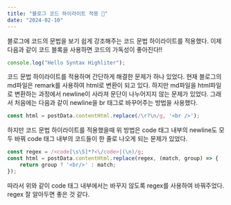 ```yaml
---
title: "블로그 코드 하이라이트 적용 🎨"
date: "2024-02-10"
---
```


블로그에 코드의 문법을 보기 쉽게 강조해주는 코드 문법 하이라이트를 적용했다. 이제 다음과 같이 코드 블록을 사용하면 코드의 가독성이 좋아진다!!

```ts
console.log("Hello Syntax Highliter");
```

코드 문법 하이라이트를 적용하며 간단하게 해결한 문제가 하나 있었다. 현재 블로그의 md파일은 remark를 사용하여 html로 변환이 되고 있다. 하지만 md파일을 html파일로 변환하는 과정에서 newline이 사라져 문단이 나누어지지 않는 문제가 있었다. 그래서 처음에는 다음과 같이 newline을 br 태그로 바꾸어주는 방법을 사용했다.

```ts
const html = postData.contentHtml.replace(/\r?\n/g, '<br />');
```

하지만 코드 문법 하이라이트를 적용했을때 위 방법은 code 태그 내부의 newline도 모두 바꿔 code 태그 내부의 코드들이 한 줄로 나오게 되는 문제가 있었다.

```ts
const regex = /<code[\s\S]*?<\/code>|(\n)/g;
const html = postData.contentHtml.replace(regex, (match, group) => {
    return group ? '<br/>' : match;
});
```

따라서 위와 같이 code 태그 내부에서는 바꾸지 않도록 regex를 사용하여 바꿔주었다. regex 잘 알아두면 좋은 것 같다.
